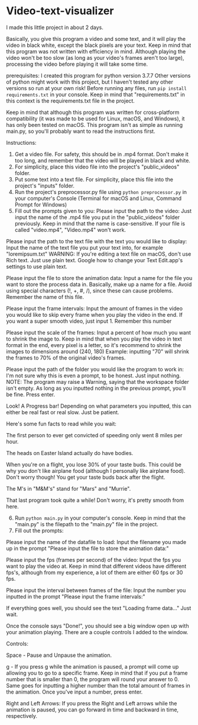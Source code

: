 # Video-text-visualizer
I made this little project in about 2 days.

Basically, you give this program a video and some text, and it will play the video in black white, except the black pixels are your text.
Keep in mind that this program was not written with efficiency in mind.
Although playing the video won't be too slow (as long as your video's frames aren't too large), processing the video before playing it will take some time.

prerequisites:
I created this program for python version 3.7.7
Other versions of python might work with this project, but I haven't tested any other versions so run at your own risk!
Before running any files, run `pip install requirements.txt` in your console. Keep in mind that "requirements.txt" in this context is the requirements.txt file in the project.

Keep in mind that although this program was written for cross-platform compatibility (it was made to be used for Linux, macOS, and Windows), it has only been tested on macOS.
This program isn't as simple as running main.py, so you'll probably want to read the instructions first.


Instructions:

1. Get a video file. For safety, this should be in .mp4 format. Don't make it too long, and remember that the video will be played in black and white.
2. For simplicity, place this video file into the project's "public_videos" folder.
3. Put some text into a text file. For simplicity, place this file into the project's "inputs" folder.
4. Run the project's preprocessor.py file using `python preprocessor.py` in your computer's Console (Terminal for macOS and Linux, Command Prompt for Windows)
5. Fill out the prompts given to you:
Please input the path to the video: Just input the name of the .mp4 file you put in the "public_videos" folder previously. Keep in mind that the name is case-sensitive. If your file is called "video.mp4", "Video.mp4" won't work.

Please input the path to the text file with the text you would like to display: Input the name of the text file you put your text into, for example "loremipsum.txt"
WARNING: If you're editing a text file on macOS, don't use Rich text. Just use plain text. Google how to change your Text Edit.app's settings to use plain text.

Please input the file to store the animation data: Input a name for the file you want to store the process data in. Basically, make up a name for a file. Avoid using special characters (!, +, #, /), since these can cause problems. Remember the name of this file.

Please input the frame intervals: Input the amount of frames in the video you would like to skip every frame when you play the video in the end. If you want a super smooth video, just input 1. Remember this number

Please input the scale of the frames: Input a percent of how much you want to shrink the image to. Keep in mind that when you play the video in text format in the end, every pixel is a letter, so it's recommend to shrink the images to dimensions around (240, 180)
Example: inputting "70" will shrink the frames to 70% of the original video's frames.

Please input the path of the folder you would like the program to work in: I'm not sure why this is even a prompt, to be honest. Just input nothing.
NOTE: The program may raise a Warning, saying that the workspace folder isn't empty. As long as you inputted nothing in the previous prompt, you'll be fine. Press enter.

Look! A Progress bar!
Depending on what parameters you inputted, this can either be real fast or real slow. Just be patient.

Here's some fun facts to read while you wait:

The first person to ever get convicted of speeding only went 8 miles per hour.

The heads on Easter Island actually do have bodies.

When you're on a flight, you lose 30% of your taste buds. This could be why you don't like airplane food (although I personally like airplane food). Don't worry though! You get your taste buds back after the flight.

The M's in "M&M's" stand for "Mars" and "Murrie".

That last program took quite a while! Don't worry, it's pretty smooth from here.

6. Run `python main.py` in your computer's console. Keep in mind that the "main.py" is the filepath to the "main.py" file in the project.
7. Fill out the prompts:

Please input the name of the datafile to load: Input the filename you made up in the prompt "Please input the file to store the animation data:"

Please input the fps (frames per second) of the video: Input the fps you want to play the video at. Keep in mind that different videos have different fps's, although from my experience, a lot of them are either 60 fps or 30 fps.

Please input the interval between frames of the file: Input the number you inputted in the prompt "Please input the frame intervals:"

If everything goes well, you should see the text "Loading frame data..." Just wait.

Once the console says "Done!", you should see a big window open up with your animation playing. There are a couple controls I added to the window.

Controls:

Space - Pause and Unpause the animation.

g - If you press g while the animation is paused, a prompt will come up allowing you to go to a specific frame. Keep in mind that if you put a frame number that is smaller than 0, the program will round your answer to 0. Same goes for inputting a higher number than the total amount of frames in the animation. Once you've input a number, press enter.

Right and Left Arrows: If you press the Right and Left arrows while the animation is paused, you can go forward in time and backward in time, respectively.

